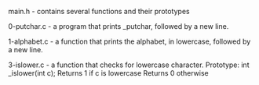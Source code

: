 main.h - contains several functions and their prototypes

0-putchar.c - a program that prints _putchar, followed by a new line.

1-alphabet.c - a function that prints the alphabet, in lowercase, followed by a new line.

3-islower.c - a function that checks for lowercase character.
	Prototype: int _islower(int c);
	Returns 1 if c is lowercase
	Returns 0 otherwise
